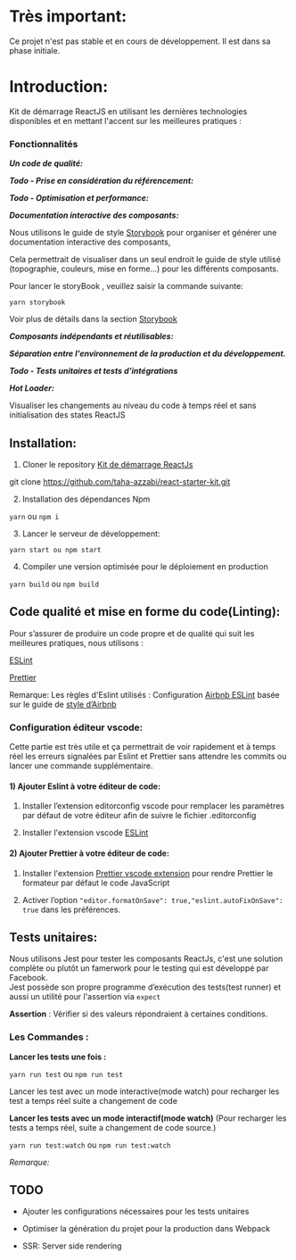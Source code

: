 
# Très important:

Ce projet n'est pas stable et en cours de développement. Il est dans sa phase initiale.

# Introduction:

Kit de démarrage ReactJS en utilisant les dernières technologies disponibles et en mettant l'accent sur les meilleures pratiques :

### Fonctionnalités

***Un code de qualité:***

***Todo - Prise en considération du référencement:***

***Todo - Optimisation et performance:***

***Documentation interactive des composants:***

Nous utilisons le guide de style [Storybook](https://storybook.js.org/) pour organiser et générer une documentation interactive des composants,

Cela permettrait de visualiser dans un seul endroit le guide de style utilisé (topographie, couleurs, mise en forme...) pour les différents composants.

Pour lancer le storyBook , veuillez saisir la commande suivante: 

```` yarn storybook ````

Voir plus de détails dans la section [Storybook](https://storybook.js.org/)

***Composants indépendants et réutilisables:***

***Séparation entre l'environnement de la production et du développement.***

***Todo - Tests unitaires et tests d'intégrations***

***Hot Loader:***

Visualiser les changements au niveau du code à temps réel et sans initialisation des states ReactJS

## Installation:

1.  Cloner le repository [Kit de démarrage ReactJs](https://github.com/taha-azzabi/react-starter-kit)
    

git clone https://github.com/taha-azzabi/react-starter-kit.git

2.  Installation des dépendances Npm
    

````yarn```` ou ````npm i````

3.  Lancer le serveur de développement:
    

````yarn start ou npm start````

4.  Compiler une version optimisée pour le déploiement en production
    

````yarn build```` ou ````npm build````

## Code qualité et mise en forme du code(Linting):

Pour s’assurer de produire un code propre et de qualité qui suit les meilleures pratiques, nous utilisons :

[ESLint](http://eslint.org/)

[Prettier](https://prettier.io/)

Remarque: Les règles d'Eslint utilisés : Configuration [Airbnb ESLint](https://www.npmjs.com/package/eslint-config-airbnb) basée sur le guide de [style d’Airbnb](https://github.com/airbnb/javascript)

### Configuration éditeur vscode:

Cette partie est très utile et ça permettrait de voir rapidement et à temps réel les erreurs signalées par Eslint et Prettier sans attendre les commits ou lancer une commande supplémentaire.

#### 1) Ajouter Eslint à votre éditeur de code:

1.  Installer l’extension editorconfig vscode pour remplacer les paramètres par défaut de votre éditeur afin de suivre le fichier .editorconfig
    
2.  Installer l'extension vscode [ESLint](https://marketplace.visualstudio.com/items?itemName=dbaeumer.vscode-eslint)
    

#### 2) Ajouter Prettier à votre éditeur de code:

1.  Installer l'extension [Prettier vscode extension](https://marketplace.visualstudio.com/items?itemName=esbenp.prettier-vscode) pour rendre Prettier le formateur par défaut le code JavaScript
    
2.  Activer l’option ````"editor.formatOnSave": true,"eslint.autoFixOnSave": true```` dans les préférences.
    
## Tests unitaires:
Nous utilisons Jest  pour tester les composants  ReactJs, c'est une solution complète ou plutôt un  famerwork  pour le testing qui est développé par Facebook.  
Jest  possède son propre programme d’exécution des tests(test  runner)  et aussi un utilité pour l'assertion via  `expect`  

**Assertion** : Vérifier si des valeurs répondraient à certaines conditions.

### Les Commandes :
**Lancer les tests une fois :**

`yarn run test`  ou `npm run test`

Lancer les test avec un mode interactive(mode watch) pour recharger les test a temps réel suite a changement de code


**Lancer les tests avec un mode interactif(mode  watch)** 
(Pour recharger les tests a temps réel, suite a changement de code source.)

`yarn run test:watch` ou `npm run test:watch`

*Remarque:*


## TODO

-   Ajouter les configurations nécessaires pour les tests unitaires
    
-   Optimiser la génération du projet pour la production dans Webpack
    
-   SSR: Server side rendering
<!--stackedit_data:
eyJoaXN0b3J5IjpbNTY0MjU0ODY0LC0xODcwMzQ3NDI5LDU4OD
MzNjk0MiwxNjU4ODQwMTU5LC0zNTczNDQ2MjQsLTE0NTc3ODAz
NzddfQ==
-->